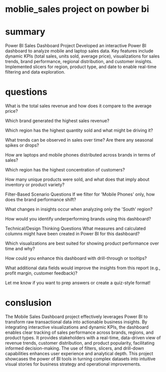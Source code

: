 # moblie_sales project on powber bi

# summary
Power BI Sales Dashboard Project
Developed an interactive Power BI dashboard to analyze mobile and laptop sales data. Key features include dynamic KPIs (total sales, units sold, average price), visualizations for sales trends, brand performance, regional distribution, and customer insights. Implemented slicers for region, product type, and date to enable real-time filtering and data exploration.

# questions
What is the total sales revenue and how does it compare to the average price?

Which brand generated the highest sales revenue?

Which region has the highest quantity sold and what might be driving it?

What trends can be observed in sales over time? Are there any seasonal spikes or drops?

How are laptops and mobile phones distributed across brands in terms of sales?

Which region has the highest concentration of customers?

How many unique products were sold, and what does that imply about inventory or product variety?

 Filter-Based Scenario Questions
If we filter for 'Mobile Phones' only, how does the brand performance shift?

What changes in insights occur when analyzing only the 'South' region?

How would you identify underperforming brands using this dashboard?

 Technical/Design Thinking Questions
What measures and calculated columns might have been created in Power BI for this dashboard?

Which visualizations are best suited for showing product performance over time and why?

How could you enhance this dashboard with drill-through or tooltips?

What additional data fields would improve the insights from this report (e.g., profit margin, customer feedback)?

Let me know if you want to prep answers or create a quiz-style format!
# conslusion
The Mobile Sales Dashboard project effectively leverages Power BI to transform raw transactional data into actionable business insights. By integrating interactive visualizations and dynamic KPIs, the dashboard enables clear tracking of sales performance across brands, regions, and product types. It provides stakeholders with a real-time, data-driven view of revenue trends, customer distribution, and product popularity, facilitating informed decision-making. The use of filters, slicers, and drill-down capabilities enhances user experience and analytical depth. This project showcases the power of BI tools in turning complex datasets into intuitive visual stories for business strategy and operational improvements.
